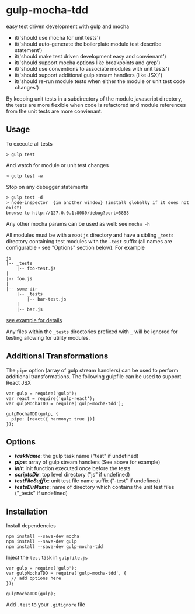 # gulp-mocha-tdd
easy test driven development with gulp and mocha

* it('should use mocha for unit tests')
* it('should auto-generate the boilerplate module test describe statement')
* it('should make test driven development easy and convienant')
* it('should support mocha options like breakpoints and grep')
* it('should use conventions to associate modules with unit tests')
* it('should support additional gulp stream handlers (like JSX)')
* it('should re-run module tests when either the module or unit test code changes')

By keeping unit tests in a subdirectory of the module javascript directory, the tests are more flexible when code is refactored and module references from the unit tests are more convienant.

Usage
-----------

To execute all tests
```
> gulp test
```
And watch for module or unit test changes
```
> gulp test -w
```
Stop on any debugger statements
```
> gulp test -d
> node-inspector  {in another window} (install globally if it does not exist)
browse to http://127.0.0.1:8080/debug?port=5858
```
Any other mocha params can be used as well: see ```mocha -h```


All modules must be with a root ```js``` directory and have a sibling ```_tests``` directory containing test modules with the ```-test``` suffix (all names are configurable - see "Options" section below).  For example
```
js
|-- _tests
    |-- foo-test.js
|
|-- foo.js
|
|-- some-dir
    |-- _tests
        |-- bar-test.js
    |
    |-- bar.js
```
[see example for details](https://github.com/jhudson8/gulp-mocha-tdd/tree/master/example)

Any files within the ```_tests``` directories prefixed with ```_``` will be ignored for testing allowing for utility modules.


Additional Transformations
------------
The ```pipe``` option (array of gulp stream handlers) can be used to perform additional transformations.  The
following gulpfile can be used to support React JSX
```
var gulp = require('gulp');
var react = require('gulp-react');
var gulpMochaTDD = require('gulp-mocha-tdd');

gulpMochaTDD(gulp, {
  pipe: [react({ harmony: true })]
});
```

Options
------------
* ***taskName***: the gulp task name ("test" if undefined)
* ***pipe***: array of gulp stream handlers (See above for example)
* ***init***: init function executed once before the tests
* ***scriptsDir***: top level directory ("js" if undefined)
* ***testFileSuffix***: unit test file name suffix ("-test" if undefined)
* ***testsDirName***: name of directory which contains the unit test files ("_tests" if undefined)


Installation
------------
Install dependencies
```
npm install --save-dev mocha
npm install --save-dev gulp
npm install --save-dev gulp-mocha-tdd
```

Inject the ```test``` task in ```gulpfile.js```
```
var gulp = require('gulp');
var gulpMochaTDD = require('gulp-mocha-tdd', {
  // add options here
});

gulpMochaTDD(gulp);
```

Add ```.test``` to your ```.gitignore``` file
